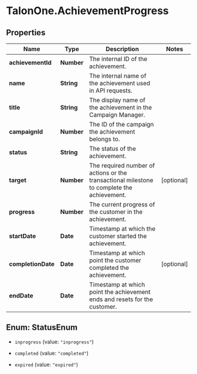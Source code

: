 # TalonOne.AchievementProgress

## Properties

Name | Type | Description | Notes
------------ | ------------- | ------------- | -------------
**achievementId** | **Number** | The internal ID of the achievement. | 
**name** | **String** | The internal name of the achievement used in API requests.  | 
**title** | **String** | The display name of the achievement in the Campaign Manager. | 
**campaignId** | **Number** | The ID of the campaign the achievement belongs to. | 
**status** | **String** | The status of the achievement. | 
**target** | **Number** | The required number of actions or the transactional milestone to complete the achievement. | [optional] 
**progress** | **Number** | The current progress of the customer in the achievement. | 
**startDate** | **Date** | Timestamp at which the customer started the achievement. | 
**completionDate** | **Date** | Timestamp at which point the customer completed the achievement. | [optional] 
**endDate** | **Date** | Timestamp at which point the achievement ends and resets for the customer. | 



## Enum: StatusEnum


* `inprogress` (value: `"inprogress"`)

* `completed` (value: `"completed"`)

* `expired` (value: `"expired"`)




